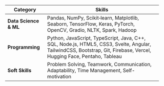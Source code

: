 | Category | Skills |
|---|---|
| **Data Science & ML** | Pandas, NumPy, Scikit‑learn, Matplotlib, Seaborn, TensorFlow, Keras, PyTorch, OpenCV, Gradio, NLTK, Spark, Hadoop |
| **Programming** | Python, JavaScript, TypeScript, Java, C++, SQL, Node.js, HTML5, CSS3, Svelte, Angular, TailwindCSS, Bootstrap, Git, Firebase, Vercel, Hugging Face, Pentaho, Tableau |
| **Soft Skills** | Problem Solving, Teamwork, Communication, Adaptability, Time Management, Self-motivation |
